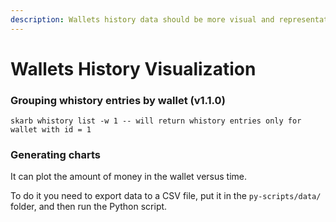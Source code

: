 ```yaml
---
description: Wallets history data should be more visual and representative.
---
```


# Wallets History Visualization

### Grouping whistory entries by wallet (v1.1.0)

```
skarb whistory list -w 1 -- will return whistory entries only for wallet with id = 1
```



### Generating charts

It can plot the amount of money in the wallet versus time.

To do it you need to export data to a CSV file, put it in the `py-scripts/data/` folder, and then run the Python script.
